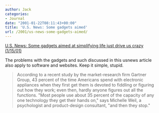 ```yaml
---
author: Jack
categories:
- Journal
date: "2001-01-22T08:11:43+00:00"
title: 'U.S. News: Some gadgets aimed'
url: /2001/us-news-some-gadgets-aimed/
---
```


[U.S. News: Some gadgets aimed at simplifying life just drive us crazy (1/15/01)][1]

The problems with the gadgets and such discussed in this usnews article also apply to software and websites. Keep it simple, stupid.
  


> According to a recent study by the market-research firm Gartner Group, 43 percent of the time Americans spend with electronic appliances when they first get them is devoted to fiddling or figuring out how they work; even then, hardly anyone figures out all the functions. "Most people use about 35 percent of the capacity of any one technology they get their hands on," says Michelle Weil, a psychologist and product-design consultant, "and then they stop."

  
>

 [1]: http://web.archive.org/web/20060224151630/http://www.usnews.com:80/usnews/issue/010115/gadgets.htm